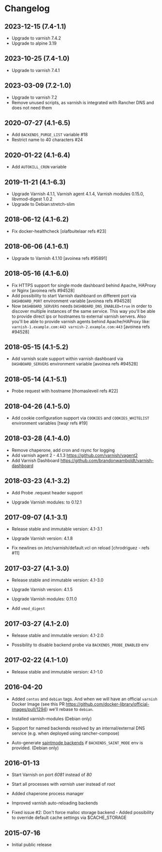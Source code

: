 # Changelog

## 2023-12-15 (7.4-1.1)

- Upgrade to varnish 7.4.2
- Upgrade to alpine 3.19

## 2023-10-25 (7.4-1.0)

- Upgrade to varnish 7.4.1

## 2023-03-09 (7.2-1.0)

- Upgrade to varnish 7.2
- Remove unused scripts, as varnish is integrated with Rancher DNS and does not need them

## 2020-07-27 (4.1-6.5)

- Add `BACKENDS_PURGE_LIST` variable #18
- Restrict name to 40 characters #24

## 2020-01-22 (4.1-6.4)

- Add `AUTOKILL_CRON` variable

## 2019-11-21 (4.1-6.3)

- Upgrade Varnish 4.1.1, Varnish agent 4.1.4, Varnish modules 0.15.0, libvmod-digest 1.0.2
- Upgrade to Debian:stretch-slim

## 2018-06-12 (4.1-6.2)

- Fix docker-healthcheck [olafbuitelaar refs #23]

## 2018-06-06 (4.1-6.1)

- Upgrade to Varnish 4.1.10 [avoinea refs #95891]

## 2018-05-16 (4.1-6.0)

- Fix HTTPS support for single mode dashboard behind Apache, HAProxy or Nginx [avoinea refs #94528]
- Add possibility to start Varnish dashboard on different port via `DASHBOARD_PORT` environment variable [avoinea refs #94528]
- Now `DASHBOARD_SERVERS` needs `DASHBOARD_DNS_ENABLED=true` in order to discover multiple instances of the same service.
  This way you'll be able to provide direct ips or hostnames to external varnish servers.
  Also you'll be able to provide varnish agents behind Apache/HAProxy like: `varnish-1.example.com:443 varnish-2.example.com:443`
  [avoinea refs #94528]

## 2018-05-15 (4.1-5.2)

- Add varnish scale support within varnish dashboard via `DASHBOARD_SERVERS` environment variable [avoinea refs #94528]

## 2018-05-14 (4.1-5.1)

- Probe request with hostname [thomasleveil refs #22]

## 2018-04-26 (4.1-5.0)

- Add cookie configuration support via `COOKIES` and `COOKIES_WHITELIST` environment variables [twajr refs #19]

## 2018-03-28 (4.1-4.0)

- Remove chaperone, add cron and rsync for logging
- Add varnish agent 2  -  4.1.3  https://github.com/varnish/vagent2
- Add Varnish Dashboard https://github.com/brandonwamboldt/varnish-dashboard

## 2018-03-23 (4.1-3.2)

- Add Probe .request header support

- Upgrade Varnish modules: to 0.12.1

## 2017-09-07 (4.1-3.1)

- Release stable and immutable version: 4.1-3.1

- Upgrade Varnish version: 4.1.8

- Fix newlines on /etc/varnish/default.vcl on reload [chrodriguez - refs #11]

## 2017-03-27 (4.1-3.0)

- Release stable and immutable version: 4.1-3.0

- Upgrade Varnish version: 4.1.5

- Upgrade Varnish modules: 0.11.0

- Add `vmod_digest`

## 2017-03-27 (4.1-2.0)

- Release stable and immutable version: 4.1-2.0

- Possibility to disable backend probe via `BACKENDS_PROBE_ENABLED` env

## 2017-02-22 (4.1-1.0)

- Release stable and immutable version: 4.1-1.0

## 2016-04-20

- Added `centos` and `debian` tags. And when we will have an official `varnish`
  Docker Image (see this PR https://github.com/docker-library/official-images/pull/1294)
  we'll rebase to `debian`.

- Installed varnish-modules (Debian only)

- Support for named backends resolved by an internal/external DNS service (e.g. when deployed using rancher-compose)

- Auto-generate [saintmode backends](https://github.com/varnish/varnish-modules/blob/master/docs/saintmode.rst)
  if `BACKENDS_SAINT_MODE` env is provided. (Debian only)


## 2016-01-13

- Start Varnish on port *6081* instead of *80*

- Start all processes with *varnish* user instead of *root*

- Added chaperone process manager

- Improved varnish auto-reloading backends

- Fixed issue #2: Don't force malloc storage backend -
  Added possibility to override default cache settings via $CACHE_STORAGE

## 2015-07-16

- Initial public release
